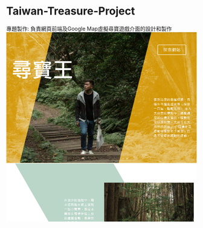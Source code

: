 # Taiwan-Treasure-Project
專題製作: 負責網頁前端及Google Map虛擬尋寶遊戲介面的設計和製作
![image](https://github.com/Zeng-GL/Taiwan-Treasure-Project/blob/main/treasure-pic.PNG)
